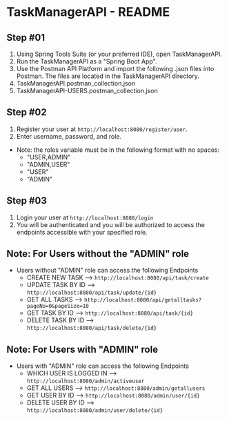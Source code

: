 
# TaskManagerAPI - README

## Step #01
1. Using Spring Tools Suite (or your preferred IDE), open TaskManagerAPI.
2. Run the TaskManagerAPI as a "Spring Boot App".
3. Use the Postman API Platform and import the following .json files into Postman. The files are located in the TaskManagerAPI directory.
  1. TaskManagerAPI.postman_collection.json
  2. TaskManagerAPI-USERS.postman_collection.json

## Step #02

1. Register your user at `http://localhost:8080/register/user`.
2. Enter username, password, and role.
  - Note: the roles variable must be in the following format with no spaces:
    - "USER,ADMIN"
    - "ADMIN,USER"
    - "USER"
    - "ADMIN"

## Step #03
1. Login your user at `http://localhost:8080/login`
2. You will be authenticated and you will be authorized to access the endpoints accessible with your specified role.
   
## Note: For Users without the "ADMIN" role
- Users without "ADMIN" role can access the following Endpoints
  - CREATE NEW TASK --> `http://localhost:8080/api/task/create`
  - UPDATE TASK BY ID --> `http://localhost:8080/api/task/update/{id}`
  - GET ALL TASKS --> `http://localhost:8080/api/getalltasks?pageNo=0&pageSize=10`
  - GET TASK BY ID --> `http://localhost:8080/api/task/{id}`
  - DELETE TASK BY ID --> `http://localhost:8080/api/task/delete/{id}`

## Note: For Users with "ADMIN" role
- Users with "ADMIN" role can access the following Endpoints
  - WHICH USER IS LOGGED IN --> `http://localhost:8080/admin/activeuser`
  - GET ALL USERS --> `http://localhost:8080/admin/getallusers`
  - GET USER BY ID --> `http://localhost:8080/admin/user/{id}`
  - DELETE USER BY ID --> `http://localhost:8080/admin/user/delete/{id}`

